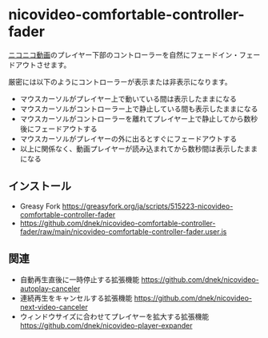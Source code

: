 # nicovideo-comfortable-controller-fader
[ニコニコ動画](https://www.nicovideo.jp/video_top)のプレイヤー下部のコントローラーを自然にフェードイン・フェードアウトさせます。

厳密には以下のようにコントローラーが表示または非表示になります。

- マウスカーソルがプレイヤー上で動いている間は表示したままになる
- マウスカーソルがコントローラー上で静止している間も表示したままになる
- マウスカーソルがコントローラーを離れてプレイヤー上で静止してから数秒後にフェードアウトする
- マウスカーソルがプレイヤーの外に出るとすぐにフェードアウトする
- 以上に関係なく、動画プレイヤーが読み込まれてから数秒間は表示したままになる

## インストール
- Greasy Fork https://greasyfork.org/ja/scripts/515223-nicovideo-comfortable-controller-fader
- https://github.com/dnek/nicovideo-comfortable-controller-fader/raw/main/nicovideo-comfortable-controller-fader.user.js

## 関連
- 自動再生直後に一時停止する拡張機能 https://github.com/dnek/nicovideo-autoplay-canceler
- 連続再生をキャンセルする拡張機能 https://github.com/dnek/nicovideo-next-video-canceler
- ウィンドウサイズに合わせてプレイヤーを拡大する拡張機能 https://github.com/dnek/nicovideo-player-expander

